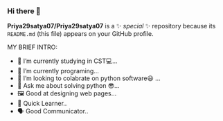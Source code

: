 ### Hi there 👋


**Priya29satya07/Priya29satya07** is a ✨ _special_ ✨ repository because its `README.md` (this file) appears on your GitHub profile.

MY BRIEF INTRO:

- 🔭 I’m currently studying in CST💻...
- 🌱 I’m currently programing...
- 👯 I’m looking to colabrate on python software😃 ...
- 💬 Ask me about solving python  😎...
- 🖼️ Good at designing web pages... 
- 🧐 Quick Learner..
- 🗣️ Good Communicator..
